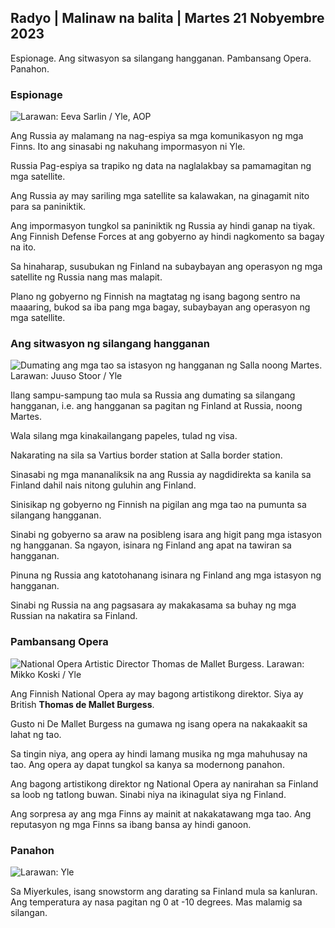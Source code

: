 ## Radyo \| Malinaw na balita \| Martes 21 Nobyembre 2023

Espionage. Ang sitwasyon sa silangang hangganan. Pambansang Opera. Panahon.

### Espionage

![ Larawan: Eeva Sarlin / Yle, AOP](https://images.cdn.yle.fi/image/upload/c_crop,h_562,w_1000,x_0,y_32/ar_1.7777777777777777,c_fill,g_faces,h_6205,w_dpr_1.0/q_auto:eco/f_auto/fl_lossy/v1700569701/39-1204215655ca2203557b)

Ang Russia ay malamang na nag-espiya sa mga komunikasyon ng mga Finns. Ito ang sinasabi ng nakuhang impormasyon ni Yle.

Russia Pag-espiya sa trapiko ng data na naglalakbay sa pamamagitan ng mga satellite.

Ang Russia ay may sariling mga satellite sa kalawakan, na ginagamit nito para sa paniniktik.

Ang impormasyon tungkol sa paniniktik ng Russia ay hindi ganap na tiyak. Ang Finnish Defense Forces at ang gobyerno ay hindi nagkomento sa bagay na ito.

Sa hinaharap, susubukan ng Finland na subaybayan ang operasyon ng mga satellite ng Russia nang mas malapit.

Plano ng gobyerno ng Finnish na magtatag ng isang bagong sentro na maaaring, bukod sa iba pang mga bagay, subaybayan ang operasyon ng mga satellite.

### Ang sitwasyon ng silangang hangganan

![Dumating ang mga tao sa istasyon ng hangganan ng Salla noong Martes. Larawan: Juuso Stoor / Yle](https://images.cdn.yle.fi/image/upload/c_crop,h_2515,w_4470,x_0,y_0/ar_1.7777777777777777,c_fill,g_faces,h_675,w_1200.q_auto:eco/f_auto/fl_lossy/v1700575368/39-1203513655b5b4d432e9)

Ilang sampu-sampung tao mula sa Russia ang dumating sa silangang hangganan, i.e. ang hangganan sa pagitan ng Finland at Russia, noong Martes.

Wala silang mga kinakailangang papeles, tulad ng visa.

Nakarating na sila sa Vartius border station at Salla border station.

Sinasabi ng mga mananaliksik na ang Russia ay nagdidirekta sa kanila sa Finland dahil nais nitong guluhin ang Finland.

Sinisikap ng gobyerno ng Finnish na pigilan ang mga tao na pumunta sa silangang hangganan.

Sinabi ng gobyerno sa araw na posibleng isara ang higit pang mga istasyon ng hangganan. Sa ngayon, isinara ng Finland ang apat na tawiran sa hangganan.

Pinuna ng Russia ang katotohanang isinara ng Finland ang mga istasyon ng hangganan.

Sinabi ng Russia na ang pagsasara ay makakasama sa buhay ng mga Russian na nakatira sa Finland.

### Pambansang Opera

![National Opera Artistic Director Thomas de Mallet Burgess. Larawan: Mikko Koski / Yle](https://images.cdn.yle.fi/image/upload/c_crop,h_3078,w_5472,x_0,y_570/ar_1.7777777777777777,c_fill,g_faces,h_670/w_pr_120.q_auto:eco/f_auto/fl_lossy/v1699350873/39-1196938654a091844d91)

Ang Finnish National Opera ay may bagong artistikong direktor. Siya ay British **Thomas de Mallet Burgess**.

Gusto ni De Mallet Burgess na gumawa ng isang opera na nakakaakit sa lahat ng tao.

Sa tingin niya, ang opera ay hindi lamang musika ng mga mahuhusay na tao. Ang opera ay dapat tungkol sa kanya sa modernong panahon.

Ang bagong artistikong direktor ng National Opera ay nanirahan sa Finland sa loob ng tatlong buwan. Sinabi niya na ikinagulat siya ng Finland.

Ang sorpresa ay ang mga Finns ay mainit at nakakatawang mga tao. Ang reputasyon ng mga Finns sa ibang bansa ay hindi ganoon.

### Panahon

![ Larawan: Yle](https://images.cdn.yle.fi/image/upload/c_crop,h_1080,w_1919,x_0,y_0/ar_1.7777777777777777,c_fill,g_faces,h_675,w_1200/dq_au.:eco/f_auto/fl_lossy/v1700579363/39-1204521655cc80468754)

Sa Miyerkules, isang snowstorm ang darating sa Finland mula sa kanluran. Ang temperatura ay nasa pagitan ng 0 at -10 degrees. Mas malamig sa silangan.